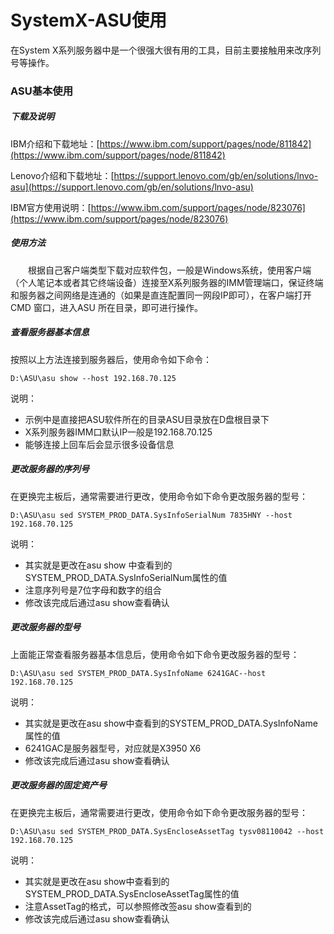 # SystemX-ASU使用
在System X系列服务器中是一个很强大很有用的工具，目前主要接触用来改序列号等操作。
### ASU基本使用
##### 下载及说明
IBM介绍和下载地址：[https://www.ibm.com/support/pages/node/811842](https://www.ibm.com/support/pages/node/811842)

Lenovo介绍和下载地址：[https://support.lenovo.com/gb/en/solutions/lnvo-asu](https://support.lenovo.com/gb/en/solutions/lnvo-asu)

IBM官方使用说明：[https://www.ibm.com/support/pages/node/823076](https://www.ibm.com/support/pages/node/823076)

##### 使用方法
&#8195;&#8195;根据自己客户端类型下载对应软件包，一般是Windows系统，使用客户端（个人笔记本或者其它终端设备）连接至X系列服务器的IMM管理端口，保证终端和服务器之间网络是连通的（如果是直连配置同一网段IP即可），在客户端打开CMD 窗口，进入ASU 所在目录，即可进行操作。

##### 查看服务器基本信息
按照以上方法连接到服务器后，使用命令如下命令：
```
D:\ASU\asu show --host 192.168.70.125
```
说明：
- 示例中是直接把ASU软件所在的目录ASU目录放在D盘根目录下
- X系列服务器IMM口默认IP一般是192.168.70.125
- 能够连接上回车后会显示很多设备信息

##### 更改服务器的序列号
在更换完主板后，通常需要进行更改，使用命令如下命令更改服务器的型号：
```
D:\ASU\asu sed SYSTEM_PROD_DATA.SysInfoSerialNum 7835HNY --host 192.168.70.125
```
说明：
- 其实就是更改在asu show 中查看到的SYSTEM_PROD_DATA.SysInfoSerialNum属性的值
- 注意序列号是7位字母和数字的组合
- 修改该完成后通过asu show查看确认

##### 更改服务器的型号
上面能正常查看服务器基本信息后，使用命令如下命令更改服务器的型号：
```
D:\ASU\asu sed SYSTEM_PROD_DATA.SysInfoName 6241GAC--host 192.168.70.125
```
说明：
- 其实就是更改在asu show中查看到的SYSTEM_PROD_DATA.SysInfoName属性的值
- 6241GAC是服务器型号，对应就是X3950 X6
- 修改该完成后通过asu show查看确认

##### 更改服务器的固定资产号
在更换完主板后，通常需要进行更改，使用命令如下命令更改服务器的型号：
```
D:\ASU\asu sed SYSTEM_PROD_DATA.SysEncloseAssetTag tysv08110042 --host 192.168.70.125
```
说明：
- 其实就是更改在asu show中查看到的SYSTEM_PROD_DATA.SysEncloseAssetTag属性的值
- 注意AssetTag的格式，可以参照修改签asu show查看到的
- 修改该完成后通过asu show查看确认
